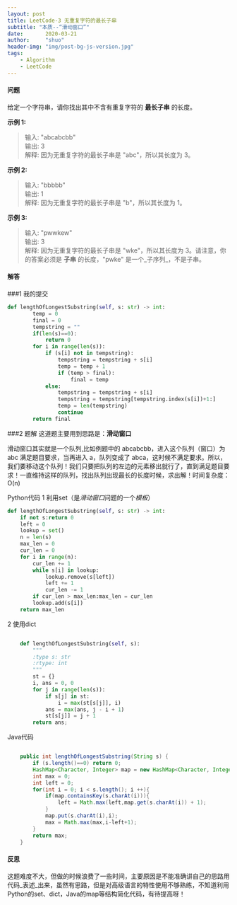 ```yaml
---
layout: post
title: LeetCode-3 无重复字符的最长子串
subtitle: "本质--“滑动窗口”"
date:       2020-03-21
author:     "shuo"
header-img: "img/post-bg-js-version.jpg"
tags:
    - Algorithm
	- LeetCode
---
```


#### 问题

给定一个字符串，请你找出其中不含有重复字符的 **最长子串** 的长度。

**示例 1:**

> 输入: "abcabcbb"  
> 输出: 3  
> 解释: 因为无重复字符的最长子串是 "abc"，所以其长度为 3。

**示例 2:**

> 输入: "bbbbb"  
> 输出: 1    
> 解释: 因为无重复字符的最长子串是 "b"，所以其长度为 1。

**示例 3:**

> 输入: "pwwkew"   
> 输出: 3        
> 解释: 因为无重复字符的最长子串是 "wke"，所以其长度为 3。请注意，你的答案必须是 **子串** 的长度，"pwke" 是一个_子序列_，不是子串。


#### 解答

###1 我的提交

```python
def lengthOfLongestSubstring(self, s: str) -> int:
        temp = 0
        final = 0
        tempstring = ""
        if(len(s)==0):
            return 0
        for i in range(len(s)):
            if (s[i] not in tempstring):
                tempstring = tempstring + s[i]
                temp = temp + 1
                if (temp > final):
                    final = temp
            else:
                tempstring = tempstring + s[i]
                tempstring = tempstring[tempstring.index(s[i])+1:]
                temp = len(tempstring)
                continue
        return final
```

###2 题解
这道题主要用到思路是：**滑动窗口**

滑动窗口其实就是一个队列,比如例题中的 abcabcbb，进入这个队列（窗口）为 abc 满足题目要求，当再进入 a，队列变成了 abca，这时候不满足要求。所以，我们要移动这个队列！我们只要把队列的左边的元素移出就行了，直到满足题目要求！一直维持这样的队列，找出队列出现最长的长度时候，求出解！时间复杂度：O(n)

Python代码
1 利用set（是*滑动窗口*问题的一个*模板*）

```python
def lengthOfLongestSubstring(self, s: str) -> int:
	if not s:return 0
	left = 0
	lookup = set()
	n = len(s)
	max_len = 0
	cur_len = 0
	for i in range(n):
		cur_len += 1
		while s[i] in lookup:
			lookup.remove(s[left])
			left += 1
			cur_len -= 1
		if cur_len > max_len:max_len = cur_len
		lookup.add(s[i])
	return max_len
```

2 使用dict

```python

    def lengthOfLongestSubstring(self, s):
        """
        :type s: str
        :rtype: int
        """
        st = {}
        i, ans = 0, 0
        for j in range(len(s)):
            if s[j] in st:
                i = max(st[s[j]], i)
            ans = max(ans, j - i + 1)
            st[s[j]] = j + 1
        return ans;

```

Java代码

```java

    public int lengthOfLongestSubstring(String s) {
        if (s.length()==0) return 0;
        HashMap<Character, Integer> map = new HashMap<Character, Integer>();
        int max = 0;
        int left = 0;
        for(int i = 0; i < s.length(); i ++){
            if(map.containsKey(s.charAt(i))){
                left = Math.max(left,map.get(s.charAt(i)) + 1);
            }
            map.put(s.charAt(i),i);
            max = Math.max(max,i-left+1);
        }
        return max;  
    }
```

#### 反思

这题难度不大，但做的时候浪费了一些时间，主要原因是不能准确讲自己的思路用代码_表述_出来，虽然有思路，但是对高级语言的特性使用不够熟练，不知道利用Python的set、dict，Java的map等结构简化代码，有待提高呀！
